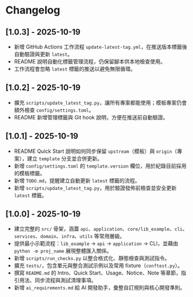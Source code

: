 # Changelog

## [1.0.3] - 2025-10-19

- 新增 GitHub Actions 工作流程 `update-latest-tag.yml`，在推送版本標籤後自動驗證與更新 `latest`。
- README 說明自動化標籤管理流程，仍保留腳本供本地檢查使用。
- 工作流程會忽略 `latest` 標籤的推送以避免無限循環。

## [1.0.2] - 2025-10-19

- 擴充 `scripts/update_latest_tag.py`，讓所有專案都能使用；模板專案仍會額外檢查 `config/settings.toml`。
- README 新增管理標籤與 Git hook 說明，方便在推送前自動驗證。

## [1.0.1] - 2025-10-19

- README Quick Start 說明如何同步保留 `upstream`（模板）與 `origin`（專案），建立 `template` 分支並合併更新。
- 新增 `config/settings.toml` 的 `template.version` 欄位，用於紀錄目前採用的模板標籤。
- 新增 `TODO.md`，提醒建立自動更新 `latest` 標籤的流程。
- 新增 `scripts/update_latest_tag.py`，用於驗證發佈前檢查並安全更新 `latest` 標籤。

## [1.0.0] - 2025-10-19

- 建立完整的 `src/` 骨架，涵蓋 `api`、`application`、`core/lib_example`、`cli`、`services`、`domain`、`infra`、`utils` 等常用層級。
- 提供最小示範流程：`lib_example` → `api` → `application` → CLI，並藉由 `python -m proj_name` 展現整體匯入關係。
- 新增 `scripts/run_checks.py` 以整合格式化、靜態檢查與測試指令。
- 擴充 `tests/`，包含單元與整合測試示例以及常用 fixture（`conftest.py`）。
- 撰寫 `README.md` 的 Intro、Quick Start、Usage、Notice、Note 等章節，指引用法、同步流程與測試清理事項。
- 新增 `ai_requirements.md` 給 AI 開發助手，彙整自訂規則與核心開發準則。
